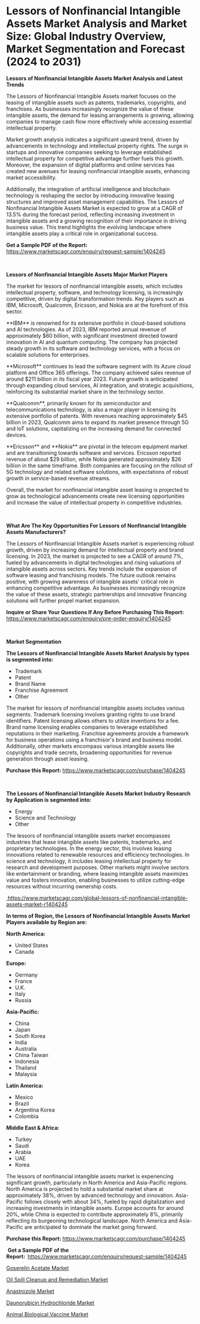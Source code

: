 <p><h1>Lessors of Nonfinancial Intangible Assets Market Analysis and Market Size: Global Industry Overview, Market Segmentation and Forecast (2024 to 2031)</h1></p><p><strong>Lessors of Nonfinancial Intangible Assets Market Analysis and Latest Trends</strong></p>
<p><p>The Lessors of Nonfinancial Intangible Assets market focuses on the leasing of intangible assets such as patents, trademarks, copyrights, and franchises. As businesses increasingly recognize the value of these intangible assets, the demand for leasing arrangements is growing, allowing companies to manage cash flow more effectively while accessing essential intellectual property. </p><p>Market growth analysis indicates a significant upward trend, driven by advancements in technology and intellectual property rights. The surge in startups and innovative companies seeking to leverage established intellectual property for competitive advantage further fuels this growth. Moreover, the expansion of digital platforms and online services has created new avenues for leasing nonfinancial intangible assets, enhancing market accessibility. </p><p>Additionally, the integration of artificial intelligence and blockchain technology is reshaping the sector by introducing innovative leasing structures and improved asset management capabilities. The Lessors of Nonfinancial Intangible Assets Market is expected to grow at a CAGR of 13.5% during the forecast period, reflecting increasing investment in intangible assets and a growing recognition of their importance in driving business value. This trend highlights the evolving landscape where intangible assets play a critical role in organizational success.</p></p>
<p><strong>Get a Sample PDF of the Report:&nbsp;</strong> <a href="https://www.marketscagr.com/enquiry/request-sample/1404245?utm_campaign=1813&utm_medium=2&utm_source=Github&utm_content=ia&utm_term=23102024&utm_id=lessors-of-nonfinancial-intangible-assets">https://www.marketscagr.com/enquiry/request-sample/1404245</a></p>
<p>&nbsp;</p>
<p><strong>Lessors of Nonfinancial Intangible Assets Major Market Players</strong></p>
<p><p>The market for lessors of nonfinancial intangible assets, which includes intellectual property, software, and technology licensing, is increasingly competitive, driven by digital transformation trends. Key players such as IBM, Microsoft, Qualcomm, Ericsson, and Nokia are at the forefront of this sector.</p><p>**IBM** is renowned for its extensive portfolio in cloud-based solutions and AI technologies. As of 2023, IBM reported annual revenue of approximately $60 billion, with significant investment directed toward innovation in AI and quantum computing. The company has projected steady growth in its software and technology services, with a focus on scalable solutions for enterprises.</p><p>**Microsoft** continues to lead the software segment with its Azure cloud platform and Office 365 offerings. The company achieved sales revenue of around $211 billion in its fiscal year 2023. Future growth is anticipated through expanding cloud services, AI integration, and strategic acquisitions, reinforcing its substantial market share in the technology sector.</p><p>**Qualcomm**, primarily known for its semiconductor and telecommunications technology, is also a major player in licensing its extensive portfolio of patents. With revenues reaching approximately $45 billion in 2023, Qualcomm aims to expand its market presence through 5G and IoT solutions, capitalizing on the increasing demand for connected devices.</p><p>**Ericsson** and **Nokia** are pivotal in the telecom equipment market and are transitioning towards software and services. Ericsson reported revenue of about $29 billion, while Nokia generated approximately $26 billion in the same timeframe. Both companies are focusing on the rollout of 5G technology and related software solutions, with expectations of robust growth in service-based revenue streams.</p><p>Overall, the market for nonfinancial intangible asset leasing is projected to grow as technological advancements create new licensing opportunities and increase the value of intellectual property in competitive industries.</p></p>
<p>&nbsp;</p>
<p><strong>What Are The Key Opportunities For Lessors of Nonfinancial Intangible Assets Manufacturers?</strong></p>
<p><p>The Lessors of Nonfinancial Intangible Assets market is experiencing robust growth, driven by increasing demand for intellectual property and brand licensing. In 2023, the market is projected to see a CAGR of around 7%, fueled by advancements in digital technologies and rising valuations of intangible assets across sectors. Key trends include the expansion of software leasing and franchising models. The future outlook remains positive, with growing awareness of intangible assets' critical role in enhancing competitive advantage. As businesses increasingly recognize the value of these assets, strategic partnerships and innovative financing solutions will further propel market expansion.</p></p>
<p><strong>Inquire or Share Your Questions If Any Before Purchasing This Report:</strong> <a href="https://www.marketscagr.com/enquiry/pre-order-enquiry/1404245?utm_campaign=1813&utm_medium=2&utm_source=Github&utm_content=ia&utm_term=23102024&utm_id=lessors-of-nonfinancial-intangible-assets">https://www.marketscagr.com/enquiry/pre-order-enquiry/1404245</a></p>
<p>&nbsp;</p>
<p><strong>Market Segmentation</strong></p>
<p><strong>The Lessors of Nonfinancial Intangible Assets Market Analysis by types is segmented into:</strong></p>
<p><ul><li>Trademark</li><li>Patent</li><li>Brand Name</li><li>Franchise Agreement</li><li>Other</li></ul></p>
<p><p>The market for lessors of nonfinancial intangible assets includes various segments. Trademark licensing involves granting rights to use brand identifiers. Patent licensing allows others to utilize inventions for a fee. Brand name licensing enables companies to leverage established reputations in their marketing. Franchise agreements provide a framework for business operations using a franchisor's brand and business model. Additionally, other markets encompass various intangible assets like copyrights and trade secrets, broadening opportunities for revenue generation through asset leasing.</p></p>
<p><strong>Purchase this Report:&nbsp;</strong><a href="https://www.marketscagr.com/purchase/1404245?utm_campaign=1813&utm_medium=2&utm_source=Github&utm_content=ia&utm_term=23102024&utm_id=lessors-of-nonfinancial-intangible-assets">https://www.marketscagr.com/purchase/1404245</a></p>
<p>&nbsp;</p>
<p><strong>The Lessors of Nonfinancial Intangible Assets Market Industry Research by Application is segmented into:</strong></p>
<p><ul><li>Energy</li><li>Science and Technology</li><li>Other</li></ul></p>
<p><p>The lessors of nonfinancial intangible assets market encompasses industries that lease intangible assets like patents, trademarks, and proprietary technologies. In the energy sector, this involves leasing innovations related to renewable resources and efficiency technologies. In science and technology, it includes leasing intellectual property for research and development purposes. Other markets might involve sectors like entertainment or branding, where leasing intangible assets maximizes value and fosters innovation, enabling businesses to utilize cutting-edge resources without incurring ownership costs.</p></p>
<p><a href="https://www.marketscagr.com/global-lessors-of-nonfinancial-intangible-assets-market-r1404245?utm_campaign=1813&utm_medium=2&utm_source=Github&utm_content=ia&utm_term=23102024&utm_id=lessors-of-nonfinancial-intangible-assets">&nbsp;https://www.marketscagr.com/global-lessors-of-nonfinancial-intangible-assets-market-r1404245</a></p>
<p><strong>In terms of Region, the Lessors of Nonfinancial Intangible Assets Market Players available by Region are:</strong></p>
<p>
    <p> <strong> North America: </strong>
        <ul>
            <li>United States</li>
            <li>Canada</li>
        </ul>
        </p> 
    <p> <strong> Europe: </strong>
        <ul>
            <li>Germany</li>
            <li>France</li>
            <li>U.K.</li>
            <li>Italy</li>
            <li>Russia</li>
        </ul>
        </p> 
    <p> <strong> Asia-Pacific: </strong>
        <ul>
            <li>China</li>
            <li>Japan</li>
            <li>South Korea</li>
            <li>India</li>
            <li>Australia</li>
            <li>China Taiwan</li>
            <li>Indonesia</li>
            <li>Thailand</li>
            <li>Malaysia</li>
        </ul>
        </p> 
    <p> <strong> Latin America: </strong>
        <ul>
            <li>Mexico</li>
            <li>Brazil</li>
            <li>Argentina Korea</li>
            <li>Colombia</li>
        </ul>
        </p> 
    <p> <strong> Middle East & Africa: </strong>
        <ul>
            <li>Turkey</li>
            <li>Saudi</li>
            <li>Arabia</li>
            <li>UAE</li>
            <li>Korea</li>
        </ul>
    </p>
    </p>
<p><p>The lessors of nonfinancial intangible assets market is experiencing significant growth, particularly in North America and Asia-Pacific regions. North America is projected to hold a substantial market share at approximately 38%, driven by advanced technology and innovation. Asia-Pacific follows closely with about 34%, fueled by rapid digitalization and increasing investments in intangible assets. Europe accounts for around 20%, while China is expected to contribute approximately 8%, primarily reflecting its burgeoning technological landscape. North America and Asia-Pacific are anticipated to dominate the market going forward.</p></p>
<p><strong>Purchase this Report: </strong><a href="https://www.marketscagr.com/purchase/1404245?utm_campaign=1813&utm_medium=2&utm_source=Github&utm_content=ia&utm_term=23102024&utm_id=lessors-of-nonfinancial-intangible-assets">https://www.marketscagr.com/purchase/1404245</a></p>
<p>&nbsp;<strong>Get a Sample PDF of the Report:&nbsp;&nbsp;</strong><a href="https://www.marketscagr.com/enquiry/request-sample/1404245?utm_campaign=1813&utm_medium=2&utm_source=Github&utm_content=ia&utm_term=23102024&utm_id=lessors-of-nonfinancial-intangible-assets">https://www.marketscagr.com/enquiry/request-sample/1404245</a></p>
<p><strong></strong></p>
<p><p><a href="https://www.linkedin.com/pulse/goserelin-acetate-market-dynamics-application-types-emerging-trends-pgzsc?utm_campaign=1813&utm_medium=2&utm_source=Github&utm_content=ia&utm_term=23102024&utm_id=lessors-of-nonfinancial-intangible-assets">Goserelin Acetate Market</a></p><p><a href="https://github.com/Alanbrewer218/Market-Research-Report-List-1/blob/main/oil-spill-cleanup-and-remediation-market.md?utm_campaign=1813&utm_medium=2&utm_source=Github&utm_content=ia&utm_term=23102024&utm_id=lessors-of-nonfinancial-intangible-assets">Oil Spill Cleanup and Remediation Market</a></p><p><a href="https://www.linkedin.com/pulse/anastrozole-market-trends-detailed-study-its-segmentation-analyzing-6blmc?utm_campaign=1813&utm_medium=2&utm_source=Github&utm_content=ia&utm_term=23102024&utm_id=lessors-of-nonfinancial-intangible-assets">Anastrozole Market</a></p><p><a href="https://www.linkedin.com/pulse/analyzing-daunorubicin-hydrochloride-market-dynamics-growth-drivers-4bzfc?utm_campaign=1813&utm_medium=2&utm_source=Github&utm_content=ia&utm_term=23102024&utm_id=lessors-of-nonfinancial-intangible-assets">Daunorubicin Hydrochloride Market</a></p><p><a href="https://www.linkedin.com/pulse/decoding-animal-biological-vaccine-market-signals-growth-algorithms-zwpjc?utm_campaign=1813&utm_medium=2&utm_source=Github&utm_content=ia&utm_term=23102024&utm_id=lessors-of-nonfinancial-intangible-assets">Animal Biological Vaccine Market</a></p></p>